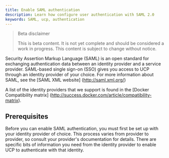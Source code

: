 ```yaml
---
title: Enable SAML authentication
description: Learn how configure user authentication with SAML 2.0
keywords: SAML, ucp, authentication
---
```


> Beta disclaimer
>
> This is beta content. It is not yet complete and should be considered a work in progress. This content is subject to change without notice.

Security Assertion Markup Language (SAML) is an open standard for exchanging authentication data between an identity provider and a service provider. SAML-based single sign-on (SSO) gives you access to UCP through an identity provider of your choice. For more information about SAML, see the [SAML XML website] (http://saml.xml.org/)

A list of the identity providers that we support is found in the [Docker Compatibility matrix] (http://success.docker.com/article/compatibility-matrix).

## Prerequisites

Before you can enable SAML authentication, you must first be set up with your identity provider of choice. This process varies from provider to provider, so consult your provider's documentation for details. There are specific bits of information you need from the identity provider to enable UCP to authenticate with that identity.
